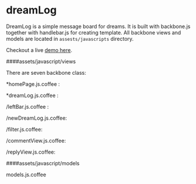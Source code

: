 dreamLog
========

DreamLog is a simple message board for dreams. It is built with backbone.js together with handlebar.js for creating template. 
All backbone views and models are located in <code>assests/javascripts</code> directory.

Checkout a live [demo here](http://dreamlog.heroku.com).

####assets/javascript/views

There are seven backbone class:

 *homePage.js.coffee : 
    
 *dreamLog.js.coffee :    
    
/leftBar.js.coffee :   

/newDreamLog.js.coffee:

/filter.js.coffee: 
       
/commentView.js.coffee:

/replyView.js.coffee:

    
    
    
####assets/javascript/models

models.js.coffee
